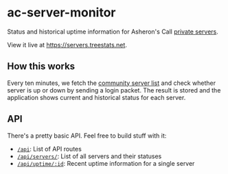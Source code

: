 # ac-server-monitor

Status and historical uptime information for Asheron's Call [private servers](https://github.com/acresources/serverslist).

View it live at <https://servers.treestats.net>.

## How this works

Every ten minutes, we fetch the [community server list](https://github.com/acresources/serverslist) and check whether server is up or down by sending a login packet.
The result is stored and the application shows current and historical status for each server.

## API

There's a pretty basic API.
Feel free to build stuff with it:

- [`/api`](https://servers.treestats.net/api): List of API routes
- [`/api/servers/`](https://servers.treestats.net/api/servers): List of all servers and their statuses
- [`/api/uptime/:id`](https://servers.treestats.net/uptime/1): Recent uptime information for a single server
